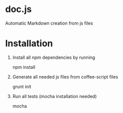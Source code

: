 doc.js
======

Automatic Markdown creation from js files


Installation
===========

1. Install all npm dependencies by running

    npm install

2. Generate all needed js files from coffee-script files
    
    grunt init 

3. Run all tests (mocha installation needed)

    mocha 


